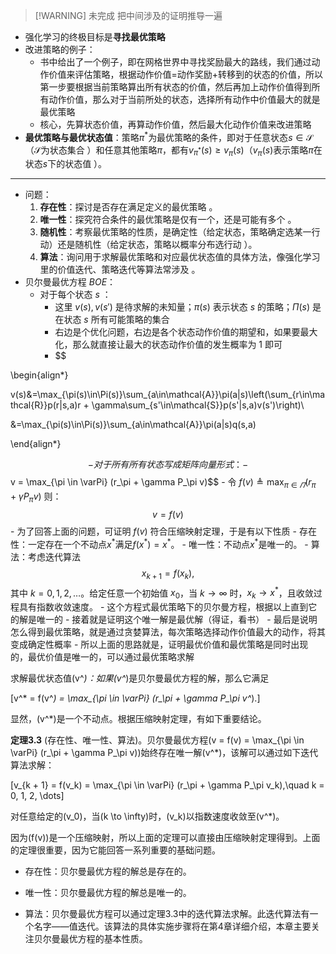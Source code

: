 

> [!WARNING] 未完成
> 把中间涉及的证明推导一遍


- 强化学习的终极目标是**寻找最优策略**
- 改进策略的例子：
	- 书中给出了一个例子，即在网格世界中寻找奖励最大的路线，我们通过动作价值来评估策略，根据动作价值=动作奖励+转移到的状态的价值，所以第一步要根据当前策略算出所有状态的价值，然后再加上动作价值得到所有动作价值，那么对于当前所处的状态，选择所有动作中价值最大的就是最优策略
	- 核心，先算状态价值，再算动作价值，然后最大化动作价值来改进策略
- **最优策略与最优状态值**：策略$\pi^*$为最优策略的条件，即对于任意状态$s \in \mathcal{S}$（$\mathcal{S}$为状态集合 ）和任意其他策略$\pi$，都有$v_{\pi^*}(s) \geq v_{\pi}(s)$（$v_{\pi}(s)$表示策略$\pi$在状态$s$下的状态值 ）。
---------
- 问题：
	1. **存在性**：探讨是否存在满足定义的最优策略 。
	2. **唯一性**：探究符合条件的最优策略是仅有一个，还是可能有多个 。
	3. **随机性**：考察最优策略的性质，是确定性（给定状态，策略确定选某一行动）还是随机性（给定状态，策略以概率分布选行动 ）。
	4. **算法**：询问用于求解最优策略和对应最优状态值的具体方法，像强化学习里的价值迭代、策略迭代等算法常涉及 。
- 贝尔曼最优方程 $BOE$：
	-  对于每个状态 $s$ ：
		- 这里 $v (s), v (s')$ 是待求解的未知量；$\pi (s)$ 表示状态 $s$ 的策略；$\Pi (s)$ 是在状态 $s$ 所有可能策略的集合
		- 右边是个优化问题，右边是各个状态动作价值的期望和，如果要最大化，那么就直接让最大的状态动作价值的发生概率为 1 即可
		- $$

\begin{align*}

v(s)&=\max_{\pi(s)\in\Pi(s)}\sum_{a\in\mathcal{A}}\pi(a|s)\left(\sum_{r\in\mathcal{R}}p(r|s,a)r + \gamma\sum_{s'\in\mathcal{S}}p(s'|s,a)v(s')\right)\\

&=\max_{\pi(s)\in\Pi(s)}\sum_{a\in\mathcal{A}}\pi(a|s)q(s,a)

\end{align*}

$$
    - 对于所有所有状态写成矩阵向量形式：
	    - $$v = \max_{\pi \in \varPi} (r_\pi + \gamma P_\pi v)$$
	    - 令 $f(v) \triangleq \max_{\pi \in \varPi} (r_\pi + \gamma P_\pi v)$ 则： $$v = f(v)$$
	- 为了回答上面的问题，可证明 $f(v)$ 符合压缩映射定理，于是有以下性质
		- 存在性：一定存在一个不动点$x^*$满足$f(x^*) = x^*$。
		- 唯一性：不动点$x^*$是唯一的。
		- 算法：考虑迭代算法$$x_{k + 1} = f(x_k),$$
			其中 $k = 0,1,2,\dots$。给定任意一个初始值 $x_0$，当 $k \to \infty$ 时，$x_k \to x^*$，且收敛过程具有指数收敛速度。
		- 这个方程式最优策略下的贝尔曼方程，根据以上直到它的解是唯一的
	- 接着就是证明这个唯一解是最优解（得证，看书）
	- 最后是说明怎么得到最优策略，就是通过贪婪算法，每次策略选择动作价值最大的动作，将其变成确定性概率
	- 所以上面的思路就是，证明最优价值和最优策略是同时出现的，最优价值是唯一的，可以通过最优策略求解

























求解最优状态值\(v^*\)：如果\(v^*\)是贝尔曼最优方程的解，那么它满足

\[v^* = f(v^*) = \max_{\pi \in \varPi} (r_\pi + \gamma P_\pi v^*).\]

显然，\(v^*\)是一个不动点。根据压缩映射定理，有如下重要结论。

**定理3.3** (存在性、唯一性、算法)。贝尔曼最优方程\(v = f(v) = \max_{\pi \in \varPi} (r_\pi + \gamma P_\pi v)\)始终存在唯一解\(v^*\)，该解可以通过如下迭代算法求解：

\[v_{k + 1} = f(v_k) = \max_{\pi \in \varPi} (r_\pi + \gamma P_\pi v_k),\quad k = 0, 1, 2, \dots\]

对任意给定的\(v_0\)，当\(k \to \infty\)时，\(v_k\)以指数速度收敛至\(v^*\)。

因为\(f(v)\)是一个压缩映射，所以上面的定理可以直接由压缩映射定理得到。上面的定理很重要，因为它能回答一系列重要的基础问题。

- 存在性：贝尔曼最优方程的解总是存在的。

- 唯一性：贝尔曼最优方程的解总是唯一的。

- 算法：贝尔曼最优方程可以通过定理3.3中的迭代算法求解。此迭代算法有一个名字——值迭代。该算法的具体实施步骤将在第4章详细介绍，本章主要关注贝尔曼最优方程的基本性质。